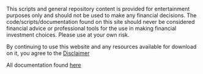 This scripts and general repository content is provided for entertainment purposes only and should not be used to make any financial decisions. The code/scripts/documentation found on this site should never be considered financial advice or professional tools for the use in making financial investment choices. Please use at your own risk.

By continuing to use this website and any resources available for download on it, you agree to the [Disclaimer](https://github.com/hummingSloth/thinkorswim/blob/main/disclaimer.md)

All documentation found [here](https://hummingsloth.notion.site/Github-eb74a7f8d92b4660b910dfa613525eae)
